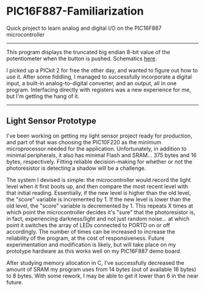 # PIC16F887-Familiarization
Quick project to learn analog and digital I/O on the PIC16F887 microcontroller

---

This program displays the truncated big endian 8-bit value of the potentiometer when the button is pushed. Schematics [here](http://ww1.microchip.com/downloads/en/DeviceDoc/40001296C.pdf).

I picked up a PICkit 2 for free the other day, and wanted to figure out how to use it. After some fiddling, I managed to successfully incorporate a digital input, a built-in analog-to-digital converter, and an output, all in one program. Interfacing directly with registers was a new experience for me, but I'm getting the hang of it.

---

## Light Sensor Prototype

I've been working on getting my light sensor project ready for production, and part of that was choosing the PIC10F220 as the minimum microprocessor needed for the application. Unfortunately, in addition to minimal peripherals, it also has minimal Flash and SRAM... 375 bytes and 16 bytes, respectively. Fitting reliable decision-making for whether or not the photoresistor is detecting a shadow will be a challenge.

The system I devised is simple: the microcontroller would record the light level when it first boots up, and then compare the most recent level with that initial reading. Essentially, if the new level is higher than the old level, the "score" variable is incremented by 1. If the new level is lower than the old level, the "score" variable is decremented by 1. This repeats X times at which point the microcontroller decides it's "sure" that the photoresistor is, in fact, experiencing darkness/light and not just random noise... at which point it switches the array of LEDs connected to PORTD on or off accordingly. The number of times can be increased to increase the reliability of the program, at the cost of responsiveness. Future experimentation and modification is likely, but will take place on my prototype hardware as this works well on my PIC16F887 demo board.

After studying memory allocation in C, I've successfully decreased the amount of SRAM my program uses from 14 bytes (out of available 16 bytes) to 8 bytes. With some rework, I may be able to get it lower than 6 in the near future.